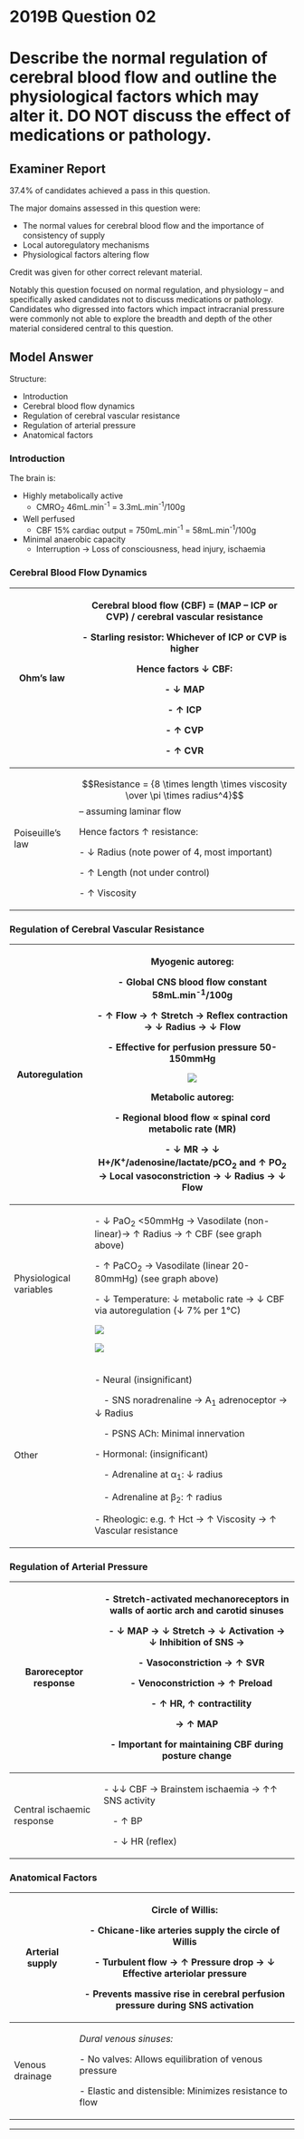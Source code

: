 # 2019B Question 02 
# Describe the normal regulation of cerebral blood flow and outline the physiological factors which may alter it. DO NOT discuss the effect of medications or pathology.



## Examiner Report
37.4% of candidates achieved a pass in this question.


The major domains assessed in this question were:
* The normal values for cerebral blood flow and the importance of consistency of supply
* Local autoregulatory mechanisms
* Physiological factors altering flow


Credit was given for other correct relevant material.


Notably this question focused on normal regulation, and physiology – and specifically asked candidates not to discuss medications or pathology. Candidates who digressed into factors which impact intracranial pressure were commonly not able to explore the breadth and depth of the other material considered central to this question.

## Model Answer
Structure:
- Introduction
- Cerebral blood flow dynamics
- Regulation of cerebral vascular resistance
- Regulation of arterial pressure
- Anatomical factors

### Introduction
The brain is:
- Highly metabolically active
	- CMRO<sub>2</sub> 46mL.min<sup>-1</sup> = 3.3mL.min<sup>-1</sup>/100g
- Well perfused
	- CBF 15% cardiac output = 750mL.min<sup>-1</sup> = 58mL.min<sup>-1</sup>/100g
- Minimal anaerobic capacity
	- Interruption → Loss of consciousness, head injury, ischaemia

### Cerebral Blood Flow Dynamics

|Ohm’s law|<p>Cerebral blood flow (CBF) = (MAP – ICP or CVP) / cerebral vascular resistance</p><p>- Starling resistor: Whichever of ICP or CVP is higher</p><p>Hence factors ↓ CBF:</p><p>- ↓ MAP</p><p>- ↑ ICP</p><p>- ↑ CVP</p><p>- ↑ CVR</p>|
| -- | -- |
|Poiseuille’s law|<p>$$Resistance = {8 \times length \times viscosity \over \pi \times radius^4}$$ – assuming laminar flow</p><p>Hence factors ↑ resistance:</p><p>- ↓ Radius (note power of 4, most important)</p><p>- ↑ Length (not under control)</p><p>- ↑ Viscosity</p>|

### Regulation of Cerebral Vascular Resistance

|Autoregulation|<p>Myogenic autoreg:</p><p>- Global CNS blood flow constant 58mL.min<sup>-1</sup>/100g</p><p>- ↑ Flow → ↑ Stretch → Reflex contraction → ↓ Radius → ↓ Flow</p><p>- Effective for perfusion pressure 50-150mmHg</p><p><img src="\resources\CPP-vs-CBF.svg"></p><p></p><p></p><p>Metabolic autoreg:</p><p>- Regional blood flow ∝ spinal cord metabolic rate (MR)</p><p>- ↓ MR → ↓ H+/K<sup>+</sup>/adenosine/lactate/pCO<sub>2</sub> and ↑ PO<sub>2</sub> → Local vasoconstriction → ↓ Radius → ↓ Flow</p>|
| -- | -- |
|Physiological variables|<p>- ↓ PaO<sub>2</sub> <50mmHg → Vasodilate (non-linear)→ ↑ Radius → ↑ CBF (see graph above)</p><p>- ↑ PaCO<sub>2</sub> → Vasodilate (linear 20-80mmHg) (see graph above)</p><p>- ↓ Temperature: ↓ metabolic rate → ↓ CBF via autoregulation (↓ 7% per 1°C)</p><p><img src="\resources\PaCO2-vsCBF.svg"></p><p><img src="\resources\temp-vs-CBF.svg"></p>|
|Other|<p>- Neural (insignificant)</p><p>&emsp;- SNS noradrenaline → Α<sub>1</sub> adrenoceptor → ↓ Radius</p><p>&emsp;- PSNS ACh: Minimal innervation</p><p>- Hormonal: (insignificant)</p><p>&emsp;- Adrenaline at α<sub>1</sub>: ↓ radius</p><p>&emsp;- Adrenaline at β<sub>2</sub>: ↑ radius</p><p>- Rheologic: e.g. ↑ Hct → ↑ Viscosity → ↑ Vascular resistance</p>|

### Regulation of Arterial Pressure

|Baroreceptor response|<p>- Stretch-activated mechanoreceptors in walls of aortic arch and carotid sinuses</p><p>- ↓ MAP → ↓ Stretch → ↓ Activation → ↓ Inhibition of SNS → </p><p>&emsp;- Vasoconstriction → ↑ SVR</p><p>&emsp;- Venoconstriction → ↑ Preload</p><p>&emsp;- ↑ HR, ↑ contractility</p><p>→ ↑ MAP</p><p>- Important for maintaining CBF during posture change</p>|
| -- | -- |
|Central ischaemic response|<p>- ↓↓ CBF → Brainstem ischaemia → ↑↑ SNS activity</p><p>&emsp;- ↑ BP</p><p>&emsp;- ↓ HR (reflex)</p>|

### Anatomical Factors

|Arterial supply|<p>Circle of Willis:</p><p>- Chicane-like arteries supply the circle of Willis</p><p>- Turbulent flow → ↑ Pressure drop → ↓ Effective arteriolar pressure</p><p>- Prevents massive rise in cerebral perfusion pressure during SNS activation</p>|
| -- | -- |
|Venous drainage|<p>*Dural venous sinuses:*</p><p>- No valves: Allows equilibration of venous pressure</p><p>- Elastic and distensible: Minimizes resistance to flow</p>|




--- 

